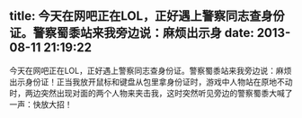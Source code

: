 title: 今天在网吧正在LOL，正好遇上警察同志查身份证。警察蜀黍站来我旁边说：麻烦出示身
date: 2013-08-11 21:19:22
---

今天在网吧正在LOL，正好遇上警察同志查身份证。警察蜀黍站来我旁边说：麻烦出示身份证！正当我放开鼠标和键盘从包里拿身份证时，游戏中人物站在原地不动时，两边突然出现对面的两个人物来夹击我，这时突然听见旁边的警察蜀黍大喊了一声：快放大招！